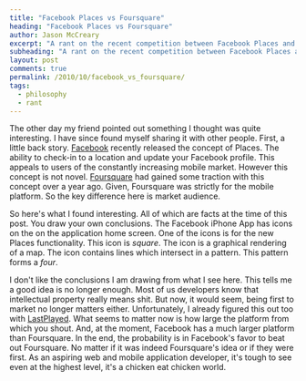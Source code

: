 ```yaml
---
title: "Facebook Places vs Foursquare"
heading: "Facebook Places vs Foursquare"
author: Jason McCreary
excerpt: "A rant on the recent competition between Facebook Places and Foursquare as it relates to intellectual property and the technical industry."
subheading: "A rant on the recent competition between Facebook Places and Foursquare as it relates to intellectual property and the technical industry."
layout: post
comments: true
permalink: /2010/10/facebook_vs_foursquare/
tags:
  - philosophy
  - rant
---
```

The other day my friend pointed out something I thought was quite interesting. I have since found myself sharing it with other people. First, a little back story. [Facebook][1] recently released the concept of Places. The ability to check-in to a location and update your Facebook profile. This appeals to users of the constantly increasing mobile market. However this concept is not novel. [Foursquare][2] had gained some traction with this concept over a year ago. Given, Foursquare was strictly for the mobile platform. So the key difference here is market audience.

So here's what I found interesting. All of which are facts at the time of this post. You draw your own conclusions. The Facebook iPhone App has icons on the on the application home screen. One of the icons is for the new Places functionality. This icon is *square*. The icon is a graphical rendering of a map. The icon contains lines which intersect in a pattern. This pattern forms a *four*.

I don't like the conclusions I am drawing from what I see here. This tells me a good idea is no longer enough. Most of us developers know that intellectual property really means shit. But now, it would seem, being first to market no longer matters either. Unfortunately, I already figured this out too with [LastPlayed][3]. What seems to matter now is how large the platform from which you shout. And, at the moment, Facebook has a much larger platform than Foursquare. In the end, the probability is in Facebook's favor to beat out Foursquare. No matter if it was indeed Foursquare's idea or if they were first. As an aspiring web and mobile application developer, it's tough to see even at the highest level, it's a chicken eat chicken world.

 [1]: http://facebook.com/
 [2]: http://foursquare.com/
 [3]: http://iphone.pureconcepts.net/app/lastplayedplus
